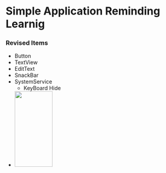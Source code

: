 # Simple Application Reminding Learnig
### Revised Items
- Button
- TextView
- EditText
- SnackBar
- SystemService
    - KeyBoard Hide
- <img src="2022-02-08%2013_45_46-App2%20–%20activity_main.xml%20%5BApp2.app%5D.png" height="200" width="100">    
[comment]: <> (- ![An Android Application]&#40;2022-02-08%2013_45_46-App2%20–%20activity_main.xml%20%5BApp2.app%5D.png "Android 11 Platforms"&#41;)